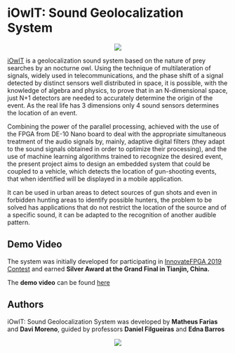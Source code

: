 # iOwlT: Sound Geolocalization System

<p align="center"> 
<img src="[ ](https://imgur.com/a/YVHBeaf)">
</p>



[iOwlT](http://www.innovatefpga.com/cgi-bin/innovate/teams.pl?Id=AS026) is a geolocalization sound system based on the nature of prey searches by an nocturne owl. Using the technique of multilateration of signals, widely used in telecommunications, and the phase shift of a signal detected by distinct sensors well distributed in space, it is possible, with the knowledge of algebra and physics, to prove that in an N-dimensional space, just N+1 detectors are needed to accurately determine the origin of the event. As the real life has 3 dimensions only 4 sound sensors determines the location of an event.

Combining the power of the parallel processing, achieved with the use of the FPGA from DE-10 Nano board to deal with the appropriate simultaneous treatment of the audio signals by, mainly, adaptive digital filters (they adapt to the sound signals obtained in order to optimize their processing), and the use of machine learning algorithms trained to recognize the desired event, the present project aims to design an embedded system that could be coupled to a vehicle, which detects the location of gun-shooting events, that when identified will be displayed in a mobile application.

It can be used in urban areas to detect sources of gun shots and even in forbidden hunting areas to identify possible hunters, the problem to be solved has applications that do not restrict the location of the source and of a specific sound, it can be adapted to the recognition of another audible pattern.

## Demo Video

The system was initially developed for participating in [InnovateFPGA 2019 Contest](http://www.innovatefpga.com/portal/) and earned **Silver Award at the Grand Final in Tianjin, China.**

The **demo video** can be found [here](https://youtu.be/tyNTH2mqUxQ)

## Authors

iOwlT: Sound Geolocalization System was developed by **Matheus Farias** and **Davi Moreno**, guided by professors **Daniel Filgueiras** and **Edna Barros**

<p align="center"> 
<img src="[ ](https://imgur.com/a/0ZQAI16)">
</p>
